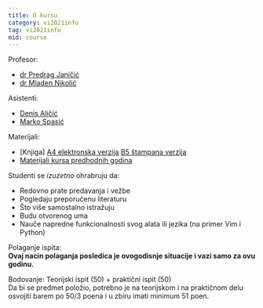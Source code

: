```yaml
---
title: O kursu
category: vi2021info
tag: vi2021info
mid: course
---
```

Profesor:
- [dr Predrag Janičić](http://poincare.matf.bg.ac.rs/~janicic/)
- [dr Mladen Nikolić](http://poincare.matf.bg.ac.rs/~nikolic/)

Asistenti:
- [Denis Aličić](http://poincare.matf.bg.ac.rs/~denis_alicic/)
- [Marko Spasić](http://poincare.matf.bg.ac.rs/~marko_spasic)


Materijali:
- [Knjiga] [A4 elektronska verzija](http://poincare.matf.bg.ac.rs/~janicic//courses/VI_A4.pdf) [B5 štampana verzija](http://poincare.matf.bg.ac.rs/~janicic//courses/VI_B5.pdf)
- [Materijali kursa predhodnih godina](https://github.com/matfvi/vi/)

Studenti se *izuzetno* ohrabruju da:
- Redovno prate predavanja i vežbe
- Pogledaju preporučenu literaturu
- Što više samostalno istražuju
- Budu otvorenog uma
- Nauče napredne funkcionalnosti svog alata ili jezika (na primer Vim i Python)

Polaganje ispita:  
**Ovaj nacin polaganja posledica je ovogodisnje situacije i vazi samo za ovu godinu.**

Bodovanje: Teorijski ispit (50) + praktični ispit (50)  
Da bi se predmet položio, potrebno je na teorijskom i na
praktičnom delu osvojiti barem po 50/3 poena i u zbiru
imati minimum 51 poen.

